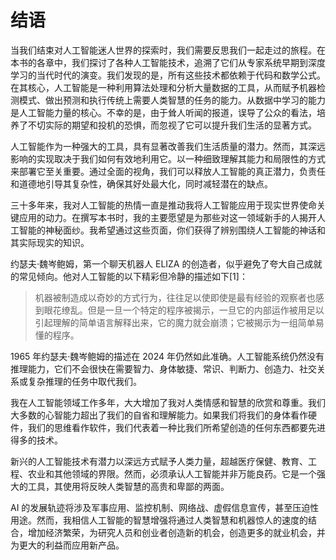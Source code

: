 # 结语

当我们结束对人工智能迷人世界的探索时，我们需要反思我们一起走过的旅程。在本书的各章中，我们探讨了各种人工智能技术，追溯了它们从专家系统早期到深度学习的当代时代的演变。我们发现的是，所有这些技术都依赖于代码和数学公式。在其核心，人工智能是一种利用算法处理和分析大量数据的工具，从而赋予机器检测模式、做出预测和执行传统上需要人类智慧的任务的能力。从数据中学习的能力是人工智能力量的核心。不幸的是，由于耸人听闻的报道，误导了公众的看法，培养了不切实际的期望和投机的恐惧，而忽视了它可以提升我们生活的显著方式。

人工智能作为一种强大的工具，具有显著改善我们生活质量的潜力。然而，其深远影响的实现取决于我们如何有效地利用它。以一种细致理解其能力和局限性的方式来部署它至关重要。通过全面的视角，我们可以释放人工智能的真正潜力，负责任和道德地引导其复杂性，确保其好处最大化，同时减轻潜在的缺点。

三十多年来，我对人工智能的热情一直是推动我将人工智能应用于现实世界使命关键应用的动力。在撰写本书时，我的主要愿望是为那些对这一领域新手的人揭开人工智能的神秘面纱。我希望通过这些页面，你们获得了辨别围绕人工智能的神话和其实际现实的知识。

约瑟夫·魏岑鲍姆，第一个聊天机器人 ELIZA 的创造者，似乎避免了夸大自己成就的常见倾向。他对人工智能的以下精彩但冷静的描述如下[1]：

> 机器被制造成以奇妙的方式行为，往往足以使即使是最有经验的观察者也感到眼花缭乱。但是一旦一个特定的程序被揭示，一旦它的内部运作被用足以引起理解的简单语言解释出来，它的魔力就会崩溃；它被揭示为一组简单易懂的程序。

1965 年约瑟夫·魏岑鲍姆的描述在 2024 年仍然如此准确。人工智能系统仍然没有推理能力，它们不会很快在需要智力、身体敏捷、常识、判断力、创造力、社交关系或复杂推理的任务中取代我们。

我在人工智能领域工作多年，大大增加了我对人类情感和智慧的欣赏和尊重。我们大多数的心智能力超出了我们的自省和理解能力。如果我们将我们的身体看作硬件，我们的思维看作软件，我们代表着一种比我们所希望创造的任何东西都要先进得多的技术。

新兴的人工智能技术有潜力以深远方式赋予人类力量，超越医疗保健、教育、工程、农业和其他领域的界限。然而，必须承认人工智能并非万能良药。它是一个强大的工具，其使用将反映人类智慧的高贵和卑鄙的两面。

AI 的发展轨迹将涉及军事应用、监控机制、网络战、虚假信息宣传，甚至压迫性用途。然而，我相信人工智能的智慧增强将通过人类智慧和机器惊人的速度的结合，增加经济繁荣，为研究人员和创业者创造新的机会，创造更多的就业机会，并为更大的利益而应用新产品。
